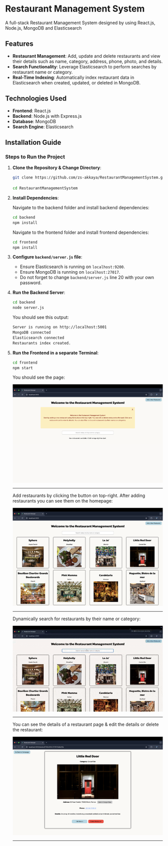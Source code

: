 # Restaurant Management System

A full-stack Restaurant Management System designed by using React.js, Node.js, MongoDB and Elasticsearch

## Features

- **Restaurant Management**: Add, update and delete restaurants and view their details such as name, category, address, phone, photo, and details.
- **Search Functionality**: Leverage Elasticsearch to perform searches by restaurant name or category.
- **Real-Time Indexing**: Automatically index restaurant data in Elasticsearch when created, updated, or deleted in MongoDB.

## Technologies Used

- **Frontend**: React.js
- **Backend**: Node.js with Express.js
- **Database**: MongoDB
- **Search Engine**: Elasticsearch

## Installation Guide

### Steps to Run the Project

1. **Clone the Repository & Change Directory**:

   ```bash
   git clone https://github.com/zs-akkaya/RestaurantManagementSystem.git
   
   cd RestaurantManagementSystem
   ```

2. **Install Dependencies**:

   Navigate to the backend folder and install backend dependencies:

   ```bash
   cd backend
   npm install
   ```

   Navigate to the frontend folder and install frontend dependencies:

   ```bash
   cd frontend
   npm install
   ```

3. **Configure `backend/server.js` file**:

   - Ensure Elasticsearch is running on `localhost:9200`.
   - Ensure MongoDB is running on `localhost:27017`.
   - Do not forget to change `backend/server.js` line 20 with your own password.
  
4. **Run the Backend Server**:

   ```bash
   cd backend
   node server.js
   ```

   You should see this output:
   ```bash
   Server is running on http://localhost:5001
   MongoDB connected
   Elasticsearch connected
   Restaurants index created.
   ```

6. **Run the Frontend in a separate Terminal**:

   ```bash
   cd frontend
   npm start
   ```

   You should see the page:

   <img src="https://raw.githubusercontent.com/zs-akkaya/RestaurantManagementSystem/refs/heads/main/Screenshots/1.png" width="500px">

   ---

   Add restaurants by clicking the button on top-right. After adding restaurants you can see them on the homepage:
   
   <img src="https://raw.githubusercontent.com/zs-akkaya/RestaurantManagementSystem/refs/heads/main/Screenshots/2.png" width="500px">

   ---

   Dynamically search for restaurants by their name or category:
   
   <img src="https://raw.githubusercontent.com/zs-akkaya/RestaurantManagementSystem/refs/heads/main/Screenshots/autocomplete.gif" width="500px">

   ---

   You can see the details of a restaurant page & edit the details or delete the restaurant:
   
   <img src="https://raw.githubusercontent.com/zs-akkaya/RestaurantManagementSystem/refs/heads/main/Screenshots/3.png" width="500px">

   ---

